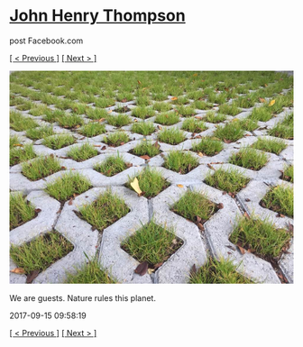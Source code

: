 # [John Henry Thompson](../README.md)
post Facebook.com

[[ < Previous ]](2017-09-15-3.md) [[ Next > ]](2017-09-15-5.md)

[![](../media/2017-09-15/Timeline-Photos-We-are-guests-Nature-rules-this-planet.jpg)](../README.md)

We are guests. Nature rules this planet.

2017-09-15 09:58:19

[[ < Previous ]](2017-09-15-3.md) [[ Next > ]](2017-09-15-5.md)